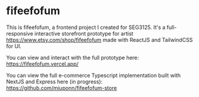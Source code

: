 # fifeefofum

This is fifeefofum, a frontend project I created for SEG3125. It's a full-responsive interactive storefront prototype for artist https://www.etsy.com/shop/fifeefofum made with ReactJS and TailwindCSS for UI. 

You can view and interact with the full prototype here:
https://fifeefofum.vercel.app/

You can view the full e-commerce Typescript implementation built with NextJS and Express here (in progress): 
https://github.com/miuponn/fifeefofum-store
